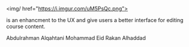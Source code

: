 <img/ href="https://i.imgur.com/uM5PsQc.png">

<p>is an enhancment to the UX and give users a better interface for editing course content.</P>

Abdulrahman Alqahtani
Mohammad Eid
Rakan Alhaddad
